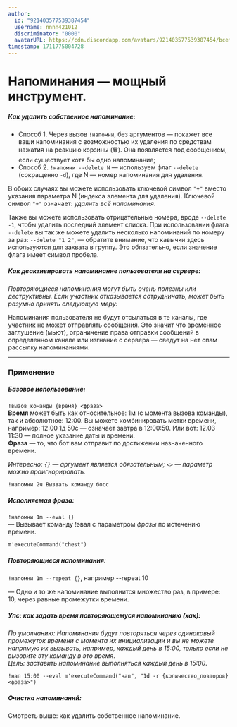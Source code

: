 ```yaml
---
author:
  id: "921403577539387454"
  username: nnnn421012
  discriminator: "0000"
  avatarURL: https://cdn.discordapp.com/avatars/921403577539387454/bcef00c62b72864983775c065071edd1.webp
timestamp: 1711775004728
---
```

# Напоминания — мощный инструмент.

##### Как удалить собственное напоминание:
- Способ 1. Через вызов `!напомни`, без аргументов — покажет все ваши напоминания с возможностью их удаления по средствам нажатия на реакцию корзины (🗑️). Она появляется под сообщением, если существует хотя бы одно напоминание;
- Способ 2. `!напомни --delete N` — используем флаг `--delete` (сокращенно `-d`), где N — номер напоминания для удаления.
  
В обоих случаях вы можете использовать ключевой символ `"+"` вместо указания параметра N (индекса элемента для удаления). Ключевой символ `"+"` означает: *удалить всё напоминания*.  
  
Также вы можете использовать отрицательные номера, вроде `--delete -1`, чтобы удалить последний элемент списка.
При использовании флага `--delete` вы так же можете удалить несколько напоминаний по номеру за раз: `--delete "1 2"`, — обратите внимание, что кавычки здесь используются для захвата в группу. Это обязательно, если значение флага имеет символ пробела.  
  
##### Как деактивировать напоминание пользователя на сервере:  
*Повторяющиеся напоминания могут быть очень полезны или деструктивны. Если участник отказывается сотрудничать, может быть разумно принять следующую меру:*  
  
Напоминания пользователя не будут отсылаться в те каналы, где участник не может отправлять сообщения. Это значит что временное заглушение (мьют), ограничение права отправки сообщений в определенном канале или изгнание с сервера — сведут на нет спам рассылку напоминаниями.  
  
***

### Применение
##### Базовое использование:
`!вызов_команды {время} <фраза>`  
**Время** может быть как относительное: 1м (с момента вызова команды), так и абсолютное: 12:00. Вы можете комбинировать метки времени, например: 12:00 1д 50с — означает завтра в 12:00:50. Или вот: 12.03 11:30 — полное указание даты и времени.  
**Фраза** — то, что бот вам отправит по достижении назначенного времени.  
  
*Интересно: `{}` — аргумент является обязательным; `<>` — параметр можно проигнорировать.*  
```
!напомни 2ч Вызвать команду босс
```
  
##### Исполняемая фраза:  
`!напомни 1m --eval {}`  
— Вызывает команду !эвал с параметром *фразы* по истечению времени.  
```
m'executeCommand("chest")
```
  
##### Повторяющиеся напоминания:
`!напомни 1m --repeat {}`, например --repeat 10  
  
— Одно и то же напоминание выполнится множество раз, в примере: 10, через равные промежутки времени.  
  
##### Упс: как задать время повторяющемуся напоминанию (хак):
*По умолчанию: Напоминания будут повторяться через одинаковый промежуток времени с момента их инициализации и вы не можете напрямую их вызывать, например, каждый день в 15:00, только если не вызовите эту команду в это время*.  
*Цель: заставить напоминание выполняться каждый день в 15:00*.  
  
```
!нап 15:00 --eval m'executeCommand("нап", "1d -r {количество_повторов} <фраза>")
```
##### Очистка напоминаний:
Смотреть выше: как удалить собственное напоминание.  
